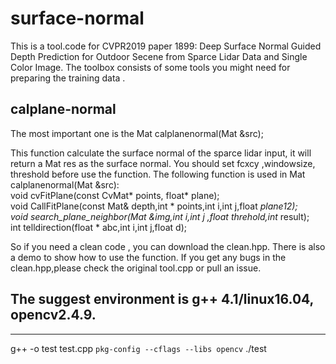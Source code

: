# surface-normal
This is a tool.code for CVPR2019 paper 1899: Deep Surface Normal Guided Depth Prediction for Outdoor Secene from Sparce Lidar Data and Single Color Image.
The toolbox consists of some tools you might need for preparing the training data .  

## calplane-normal  
The most important one is the  Mat calplanenormal(Mat &src);  

This function calculate the surface normal of the sparce lidar input, it will return a Mat res as the surface normal.
You should set fcxcy ,windowsize, threshold before use the function.
The following function is used in Mat calplanenormal(Mat &src):  
void cvFitPlane(const CvMat* points, float* plane);  
void CallFitPlane(const Mat& depth,int * points,int i,int j,float *plane12);  
void search_plane_neighbor(Mat &img,int i,int j ,float threhold,int* result);  
int telldirection(float * abc,int i,int j,float d);  
  
  
  
  
So if you need a clean code , you can download the clean.hpp. 
There is also a demo to show how to use the function.
If you get any bugs in the clean.hpp,please check the original tool.cpp or pull an issue. 

## The suggest environment is g++ 4.1/linux16.04, opencv2.4.9.


-------------------------------------------------------------
g++ -o test test.cpp `pkg-config --cflags --libs opencv`
./test
